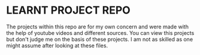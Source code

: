 # LEARNT PROJECT REPO

The projects within this repo are for my own concern and were made with the help of youtube videos and different sources. You can view this projects but don't judge me on the basis of these projects. I am not as skilled as one might assume after looking at these files.

